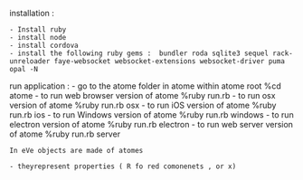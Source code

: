 installation : 

	- Install ruby
	- install node
	- install cordova
	- install the following ruby gems :  bundler roda sqlite3 sequel rack-unreloader faye-websocket websocket-extensions websocket-driver puma opal -N

run  application : 
	- go to the atome folder in atome within atome root
	%cd atome
	- to run web browser version of atome
	%ruby run.rb 
	- to run osx version of atome
	%ruby run.rb osx
	- to run iOS version of atome
	%ruby run.rb ios
	- to run Windows version of atome
	%ruby run.rb windows
	- to run electron version of atome
	%ruby run.rb electron
	- to run web server version of atome
	%ruby run.rb server
	
	In eVe objects are made of atomes 

	- theyrepresent properties ( R fo red comonenets , or x)
